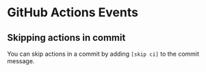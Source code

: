 # GitHub Actions Events

## Skipping actions in commit

You can skip actions in a commit by adding `[skip ci]` to the commit message.
